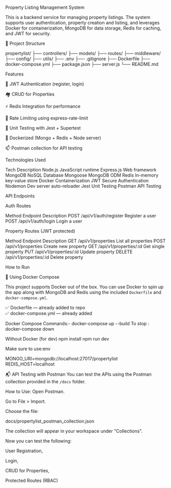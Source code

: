 Property Listing Management System

This is a  backend service for managing property listings. The system supports user authentication, property creation and listing, and leverages Docker for containerization, MongoDB for data storage, Redis for caching, and JWT for security.

📁  Project Structure

propertylist/
├── controllers/
├── models/
├── routes/
├── middleware/
├── config/
├── utils/
├── .env
├── .gitignore
├── Dockerfile
├── docker-compose.yml
├── package.json
├── server.js
└── README.md



Features

🔐 JWT Authentication (register, login)

🏘️ CRUD for Properties

⚡ Redis Integration for performance

🚦 Rate Limiting using express-rate-limit

🧪 Unit Testing with Jest + Supertest

🐳 Dockerized (Mongo + Redis + Node server)

📫 Postman collection for API testing


Technologies Used

Tech                            	Description
Node.js	                         JavaScript runtime
Express.js	                     Web framework
MongoDB	NoSQL                      Database
Mongoose	                        MongoDB ODM
Redis	                            In-memory key-value store
Docker	                          Containerization
JWT	                             Secure Authentication
Nodemon	                       Dev server auto-reloader
Jest	                        Unit Testing
Postman	                       API Testing



API Endpoints


Auth Routes

Method	      Endpoint	                  Description
POST	       /api/v1/auth/register	     Register a user
POST	      /api/v1/auth/login	         Login a user


Property Routes (JWT protected)


Method	         Endpoint	                  Description
GET	           /api/v1/properties	          List all properties
POST	        /api/v1/properties	          Create new property
GET	         /api/v1/properties/:id	        Get single property
PUT	        /api/v1/properties/:id	        Update property
DELETE	   /api/v1/properties/:id	          Delete property



How to Run

🐳 Using Docker Compose

This project supports Docker out of the box. You can use Docker to spin up the app along with MongoDB and Redis using the included `Dockerfile` and `docker-compose.yml`.

✅ Dockerfile — already added to repo  
✅ docker-compose.yml — already added

Docker Compose Commands:-
docker-compose up --build
To stop  : docker-compose down


Without Docker (for dev)
npm install
npm run dev

Make sure to use:env

MONGO_URI=mongodb://localhost:27017/propertylist
REDIS_HOST=localhost



📬 API Testing with Postman
You can test the APIs using the Postman collection provided in the `/docs` folder.

How to Use:
Open Postman.

Go to File > Import.

Choose the file:

docs/propertylist_postman_collection.json

The collection will appear in your workspace under "Collections".

Now you can test the following:

User Registration,

Login,

CRUD for Properties,

Protected Routes (RBAC)


